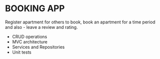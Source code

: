 # BOOKING APP
Register apartment for others to book, book an apartment for a time period and also -
leave a review and rating.
- CRUD operations
- MVC architecture
- Services and Repositories
- Unit tests
